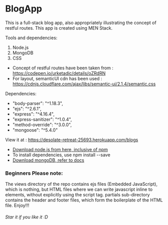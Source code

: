 # BlogApp

This is a full-stack blog app, also appropriately illustrating the concept of restful routes. This app is created using MEN Stack.

Tools and dependencies:
1. Node.js
2. MongoDB
3. CSS

* Concept of restful routes have been taken from : https://codepen.io/urketadic/details/oZRdRN
* For layout, semanticUI cdn has been used : https://cdnjs.cloudflare.com/ajax/libs/semantic-ui/2.1.4/semantic.css

Dependencies: 
*    "body-parser": "^1.18.3",
*    "ejs": "^2.6.1",
*    "express": "^4.16.4",
*    "express-sanitizer": "^1.0.4",
*    "method-override": "^3.0.0",
*    "mongoose": "^5.4.0"

View it at : https://desolate-retreat-25693.herokuapp.com/blogs

* [Download node.js from here, inclusive of npm](https://nodejs.org/en/download/)
* To install dependencies, use npm install <dependency-name> --save
* [Download mongoDB, refer to docs](https://docs.mongodb.com/manual/installation/) 

### Beginners Please note:

The views directory of the repo contains ejs files (Embedded JavaScript), which is nothing, but HTML files where we can write javascript inline to elements, without explicitly using the script tag. partials sub-directory contains the header and footer files, which form the boilerplate of the HTML file. Enjoy!!!








###### Star it if you like it :D
